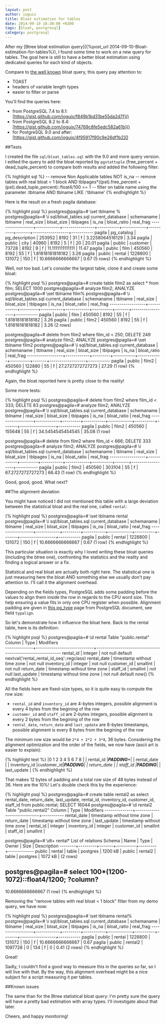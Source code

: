 ```yaml
---
layout: post
author: ioguix
title: Bloat estimation for tables
date: 2014-09-10 18:30:00 +0200
tags: [bloat, postgresql]
category: postgresql
---
```


After my [Btree bloat estimation query]({%post_url 2014-09-10-Bloat-estimation-for-tables%}),
I found some time to work on a new query for tables. The goal here is still to
have a better bloat estimation using dedicated queries for each kind of objects.

Compare to [the well known](http://wiki.postgresql.org/wiki/Show_database_bloat)
bloat query, this query pay attention to:

* TOAST
* headers of variable length types
* easier to filter or parse

You'll find the queries here:

* from PostgreSQL 7.4 to 8.1: [https://gist.github.com/ioguix/f849b1bd31be55da2d7f]()
* from PostgreSQL 8.2 to 8.4: [https://gist.github.com/ioguix/74769c8fe5edc582a61b]()
* for PostgreSQL 9.0 and after: [https://gist.github.com/ioguix/4f95917f90c9e26df1b2]()

##Tests

I created the file `sql/bloat_tables.sql` with the 9.0 and more query version.
I edited the query to add the bloat reported by `pgstattuple` (free_percent +
dead_tuple_percent) to compare both results and added the following filter:

{% highlight sql %}
-- remove Non Applicable tables
NOT is_na
-- remove tables with real bloat < 1 block
AND tblpages*((pst).free_percent + (pst).dead_tuple_percent)::float4/100 >= 1
-- filter on table name using the parameter :tblname
AND tblname LIKE :'tblname'
{% endhighlight %}

Here is the result on a fresh pagila database:

{% highlight psql %}
postgres@pagila=# \set tblname %
postgres@pagila=# \i sql/bloat_tables.sql 
 current_database | schemaname |    tblname     | real_size | bloat_size | tblpages | is_na |   bloat_ratio    | real_frag 
------------------+------------+----------------+-----------+------------+----------+-------+------------------+-----------
 pagila           | pg_catalog | pg_description |    253952 |       8192 |       31 | f     |  3.2258064516129 |      3.34
 pagila           | public     | city           |     40960 |       8192 |        5 | f     |               20 |     20.01
 pagila           | public     | customer       |     73728 |       8192 |        9 | f     | 11.1111111111111 |     11.47
 pagila           | public     | film           |    450560 |       8192 |       55 | f     | 1.81818181818182 |      3.26
 pagila           | public     | rental         |   1228800 |     131072 |      150 | f     | 10.6666666666667 |      0.67
(5 rows)
{% endhighlight %}

Well, not too bad. Let's consider the largest table, clone it and create some
bloat:

{% highlight psql %}
postgres@pagila=# create table film2 as select * from film;
SELECT 1000
postgres@pagila=# analyze film2;
ANALYZE
postgres@pagila=# \set tblname film%
postgres@pagila=# \i sql/bloat_tables.sql
 current_database | schemaname | tblname | real_size | bloat_size | tblpages | is_na |   bloat_ratio    | real_frag 
------------------+------------+---------+-----------+------------+----------+-------+------------------+-----------
 pagila           | public     | film    |    450560 |       8192 |       55 | f     | 1.81818181818182 |      3.26
 pagila           | public     | film2   |    450560 |       8192 |       55 | f     | 1.81818181818182 |      3.26
(2 rows)


postgres@pagila=# delete from film2 where film_id < 250;
DELETE 249
postgres@pagila=# analyze film2;
ANALYZE
postgres@pagila=# \set tblname film2
postgres@pagila=# \i sql/bloat_tables.sql
 current_database | schemaname | tblname | real_size | bloat_size | tblpages | is_na |   bloat_ratio    | real_frag 
------------------+------------+---------+-----------+------------+----------+-------+------------------+-----------
 pagila           | public     | film2   |    450560 |     122880 |       55 | f     | 27.2727272727273 |     27.29
(1 row)
{% endhighlight %}

Again, the bloat reported here is pretty close to the reality!

Some more tests:

{% highlight psql %}
postgres@pagila=# delete from film2 where film_id < 333;
DELETE 83
postgres@pagila=# analyze film2;
ANALYZE
postgres@pagila=# \i sql/bloat_tables.sql
 current_database | schemaname | tblname | real_size | bloat_size | tblpages | is_na |   bloat_ratio    | real_frag 
------------------+------------+---------+-----------+------------+----------+-------+------------------+-----------
 pagila           | public     | film2   |    450560 |     155648 |       55 | f     | 34.5454545454545 |     35.08
(1 row)

postgres@pagila=# delete from film2 where film_id < 666;
DELETE 333
postgres@pagila=# analyze film2;
ANALYZE
postgres@pagila=# \i sql/bloat_tables.sql
 current_database | schemaname | tblname | real_size | bloat_size | tblpages | is_na |   bloat_ratio    | real_frag 
------------------+------------+---------+-----------+------------+----------+-------+------------------+-----------
 pagila           | public     | film2   |    450560 |     303104 |       55 | f     | 67.2727272727273 |     66.43
(1 row)
{% endhighlight %}

Good, good, good. What next?


##The alignment deviation

You might have noticed I did not mentioned this table with a large deviation
between the statistical bloat and the real one, called `rental`:

{% highlight psql %}
postgres@pagila=# \set tblname rental
postgres@pagila=# \i sql/bloat_tables.sql
 current_database | schemaname | tblname | real_size | bloat_size | tblpages | is_na |   bloat_ratio    | real_frag 
------------------+------------+---------+-----------+------------+----------+-------+------------------+-----------
 pagila           | public     | rental  |   1228800 |     131072 |      150 | f     | 10.6666666666667 |      0.67
(1 row)
{% endhighlight %}

This particular situation is exactly why I loved writing these bloat queries
(including the btree one), confronting the statistics and the reality and
finding a logical answer or a fix.

Statistical and real bloat are actually both right here. The statistical one is
just measuring here the bloat AND something else we usually don't pay attention
to. I'll call it the alignment overhead.

Depending on the fields types, PostgreSQL adds some padding before the values
to align them inside the row in regards to the CPU word size. This help
ensuring a value fits in only one CPU register when possible. Alignment padding
are given in [this pg_type](http://www.postgresql.org/docs/current/static/catalog-pg-type.html)
page from PostgreSQL document, see field `typalign`.

So let's demonstrate how it influence the bloat here. Back to the rental table,
here is its definition: 

{% highlight psql %}
postgres@pagila=# \d rental
                                          Table "public.rental"
    Column    |            Type             |                         Modifiers                          
--------------+-----------------------------+------------------------------------------------------------
 rental_id    | integer                     | not null default nextval('rental_rental_id_seq'::regclass)
 rental_date  | timestamp without time zone | not null
 inventory_id | integer                     | not null
 customer_id  | smallint                    | not null
 return_date  | timestamp without time zone | 
 staff_id     | smallint                    | not null
 last_update  | timestamp without time zone | not null default now()
{% endhighlight %}

All the fields here are fixed-size types, so it is quite easy to compute the
row size:

* `rental_id` and `inventory_id` are 4-bytes integers, possible alignment is
  every 4 bytes from the begining of the row
* `customer_id` and `staff_id` are 2-bytes integers, possible alignment is
  every 2 bytes from the begining of the row
* `rental_date`, `return_date` and `last_update` are 8-bytes timestamps,
  possible alignment is every 8 bytes from the begining of the row

The minimum row size would be `2*4 + 2*2 + 3*8`, 36 bytes. Considering the
alignment optimization and the order of the fields, we now have (ascii art is
easier to explain):

{% highlight text %}
|0     1     2     3     4     5     6     7     8     |
|       rental_id       |***********PADDING************|
|                     rental_date                      |
|     inventory_id      |customer_id|******PADDING*****|
|                     return_date                      |
| staff_id  |*****************PADDING******************|
|                     last_update                      |
{% endhighlight %}

That makes 12 bytes of padding and a total row size of 48 bytes instead of 36.
Here are the 10%! Let's double check this by the experience: 

{% highlight psql %}
postgres@pagila=# create table rental2 as select rental_date, return_date,
last_update, rental_id, inventory_id, customer_id, staff_id from public.rental; 
SELECT 16044
postgres@pagila=# \d rental2
                 Table "public.rental2"
    Column    |            Type             | Modifiers 
--------------+-----------------------------+-----------
 rental_date  | timestamp without time zone | 
 return_date  | timestamp without time zone | 
 last_update  | timestamp without time zone | 
 rental_id    | integer                     | 
 inventory_id | integer                     | 
 customer_id  | smallint                    | 
 staff_id     | smallint                    | 

postgres@pagila=# \dt+ rental*
                      List of relations
 Schema |  Name   | Type  |  Owner   |  Size   | Description 
--------+---------+-------+----------+---------+-------------
 public | rental  | table | postgres | 1200 kB | 
 public | rental2 | table | postgres | 1072 kB | 
(2 rows)


postgres@pagila=# select 100*(1200-1072)::float4/1200;
     ?column?     
------------------
 10.6666666666667
(1 row)
{% endhighlight %}

Removing the "remove tables with real bloat < 1 block" filter from my demo
query, we have now:

{% highlight psql %}
postgres@pagila=# \set tblname rental%
postgres@pagila=# \i sql/bloat_tables.sql
 current_database | schemaname | tblname | real_size | bloat_size | tblpages | is_na |   bloat_ratio    | real_frag 
------------------+------------+---------+-----------+------------+----------+-------+------------------+-----------
 pagila           | public     | rental  |   1228800 |     131072 |      150 | f     | 10.6666666666667 |      0.67
 pagila           | public     | rental2 |   1097728 |          0 |      134 | f     |                0 |      0.41
(2 rows)
{% endhighlight %}

Great!

Sadly, I couldn't find a good way to measure this in the queries so far, so I
will live with that. By the way, this alignment overhead might be a nice
subject for a script measuring it per tables.


##Known issues

The same than for the Btree statistical bloat query: I'm pretty sure the query
will have a pretty bad estimation with array types. I'll investigate about that
later.

Cheers, and happy monitoring!
